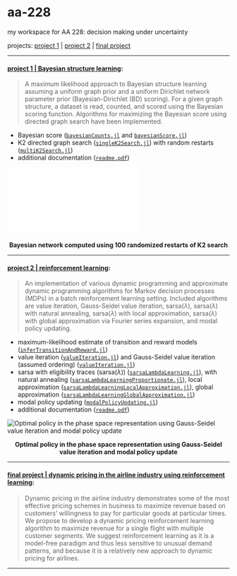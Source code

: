 # aa-228

my workspace for AA 228: decision making under uncertainty

projects: [project 1](https://github.com/rbalexan/aa-228/tree/master/project-1) | [project 2](https://github.com/rbalexan/aa-228/tree/master/project-2) | [final project](https://github.com/rbalexan/aa-228/tree/master/final-project) 

---

#### [project 1 | Bayesian structure learning](https://github.com/rbalexan/aa-228/tree/master/project-1/):

> A maximum likelihood approach to Bayesian structure learning assuming a uniform graph prior and a uniform Dirichlet network parameter prior (Bayesian-Dirichlet (BD) scoring). For a given graph structure, a dataset is read, counted, and scored using the Bayesian scoring function. Algorithms for maximizing the Bayesian score using directed graph search have been implemented.

- Bayesian score ([`bayesianCounts.jl`](https://github.com/rbalexan/aa-228/tree/master/project-1/bayesianCounts.jl) and [`bayesianScore.jl`](https://github.com/rbalexan/aa-228/tree/master/project-1/bayesianScore.jl))
- K2 directed graph search ([`singleK2Search.jl`](https://github.com/rbalexan/aa-228/tree/master/project-1/singleK2Search.jl)) with random restarts ([`multiK2Search.jl`](https://github.com/rbalexan/aa-228/tree/master/project-1/multiK2Search.jl)) 
- additional documentation ([`readme.pdf`](https://github.com/rbalexan/aa-228/tree/master/project-1/doc/README.pdf))

![Bayesian network computed using 100 randomized restarts of K2 search](project-1/doc/figs/medium-K2-100-eps-converted-to.pdf)

<p align="center"> <b>Bayesian network computed using 100 randomized restarts of K2 search</b> </p>

---

#### [project 2 | reinforcement learning](https://github.com/rbalexan/aa-228/tree/master/project-2/):

>An implementation of various dynamic programming and approximate dynamic programming algorithms for Markov decision processes (MDPs) in a batch reinforcement learning setting. Included algorithms are value iteration, Gauss-Seidel value iteration, sarsa($\lambda$), sarsa($\lambda$) with natural annealing, sarsa($\lambda$) with local approximation, sarsa($\lambda$) with global approximation via Fourier series expansion, and modal policy updating.

- maximum-likelihood estimate of transition and reward models ([`inferTransitionAndReward.jl`](https://github.com/rbalexan/aa-228/tree/master/project-2/inferTransitionAndReward.jl))
- value iteration ([`valueIteration.jl`](https://github.com/rbalexan/aa-228/tree/master/project-2/valueIteration.jl)) and Gauss-Seidel value iteration (assumed ordering) ([`valueIteration.jl`](https://github.com/rbalexan/aa-228/tree/master/project-2/valueIterationGaussSeidel.jl))
- sarsa with eligibility traces (sarsa($\lambda$)) ([`sarsaLambdaLearning.jl`](https://github.com/rbalexan/aa-228/tree/master/project-2/sarsaLambdaLearning.jl)), with natural annealing ([`sarsaLambdaLearningProportionate.jl`](https://github.com/rbalexan/aa-228/tree/master/project-2/sarsaLambdaLearningProportionate.jl)), local approximation ([`sarsaLambdaLearningLocalApproximation.jl`](https://github.com/rbalexan/aa-228/tree/master/project-2/sarsaLambdaLearningLocalApproximation.jl)), global approximation ([`sarsaLambdaLearningGlobalApproximation.jl`](https://github.com/rbalexan/aa-228/tree/master/project-2/sarsaLambdaLearningGlobalApproximation.jl))
- modal policy updating ([`modalPolicyUpdating.jl`](https://github.com/rbalexan/aa-228/tree/master/project-2/modalPolicyUpdating.jl))
- additional documentation ([`readme.pdf`](https://github.com/rbalexan/aa-228/tree/master/project-2/doc/README.pdf))

![Optimal policy in the phase space representation using Gauss-Seidel value iteration and modal policy update](project-2/plots/medium_πModal_GSVI.png)

<p align="center"> <b>Optimal policy in the phase space representation using Gauss-Seidel value iteration and modal policy update</b> </p>

---

#### [final project | dynamic pricing in the airline industry using reinforcement learning](https://github.com/rbalexan/aa-228/tree/master/final-project):

> Dynamic pricing in the airline industry demonstrates some of the most effective pricing schemes in business to maximize revenue based on customers' willingness to pay for particular goods at particular times. We propose to develop a dynamic pricing reinforcement learning algorithm to maximize revenue for a single flight with multiple customer segments. We suggest reinforcement learning as it is a model-free paradigm and thus less sensitive to unusual demand patterns, and because it is a relatively new approach to dynamic pricing for airlines.

---
